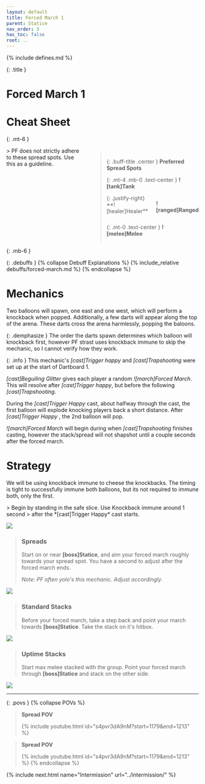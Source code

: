 ```yaml
---
layout: default
title: Forced March 1
parent: Statice
nav_order: 3
has_toc: false
root: ..
---
```


{% include defines.md %}

{: .title }
# Forced March 1

# Cheat Sheet

{: .mt-6 }
<div class="columns borders" markdown="1">
> PF does not strictly adhere to these spread spots. Use this as a guideline.

> {: .buff-title .center }
> **Preferred Spread Spots**
>
> {: .mt-4 .mb-0 .text-center }
> **![tank]Tank**
>
> <div class="columns positions" markdown="1">
> {: .justify-right}
> **![healer]Healer**
>
> **![ranged]Ranged**
> </div>
>
> {: .mt-0 .text-center }
> **![melee]Melee**
</div>
{: .mb-6 }

{: .debuffs }
{% collapse Debuff Explanations %}
{% include_relative debuffs/forced-march.md %}
{% endcollapse %}

# Mechanics

Two balloons will spawn, one east and one west, which will perform a knockback
when popped. Additionally, a few darts will appear along the top of the arena.
These darts cross the arena harmlessly, popping the baloons.

{: .demphasize }
The order the darts spawn determines which balloon will knockback first, however
PF strast uses knockback immune to skip the mechanic, so I cannot verify how they
work.

{: .info }
This mechanic's *[cast]Trigger happy* and *[cast]Trapshooting* were set up
at the start of Dartboard 1.

*[cast]Beguiling Glitter* gives each player a random *![march]Forced March*.
This will resolve after *[cast]Trigger happy*, but before the following
*[cast]Trapshooting*.

During the *[cast]Trigger Happy* cast, about halfway through the cast, the first
balloon will explode knocking players back a short distance. After
*[cast]Trigger Happy* , the 2nd balloon will pop.

*![march]Forced March* will begin during when *[cast]Trapshooting* finishes
casting, however the stack/spread will not shapshot until a couple seconds after
the forced march.

# Strategy

We will be using knockback immune to cheese the knockbacks. The timing is tight
to successfully immune both balloons, but its not required to immune both, only
the first.

<div class="mechanics" markdown="1">
> Begin by standing in the safe slice. Use Knockback immune around 1 second
> after the *[cast]Trigger Happy* cast starts.

![](./timeline-1.png)

> ### Spreads
>
> Start on or near **[boss]Statice**, and aim your forced march roughly towards
> your spread spot. You have a second to adjust after the forced march ends.
>
> *Note: PF often yolo's this mechanic. Adjust accordingly.*

![](./spread.png)

> ### Standard Stacks
>
> Before your forced march, take a step back and point your march towards
> **[boss]Statice**. Take the stack on it's hitbox.

![](./stack.png)

> ### Uptime Stacks
>
> Start max melee stacked with the group. Point your forced march through
> **[boss]Statice** and stack on the other side.

![](./stack-uptime.png)
</div>

-----

{: .povs }
{% collapse POVs %}
> **Spread POV**
>
> {% include youtube.html id="s4pvr3dA9nM?start=1179&end=1213" %}

> **Spread POV**
>
> {% include youtube.html id="s4pvr3dA9nM?start=1179&end=1213" %}
{% endcollapse %}

{% include next.html name="Intermission" url="../intermission/" %}
